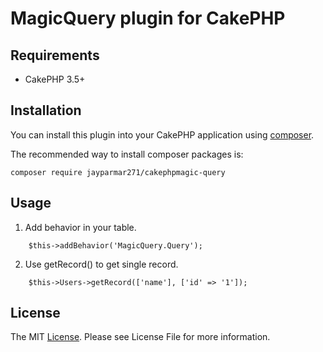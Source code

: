 # MagicQuery plugin for CakePHP

## Requirements
- CakePHP 3.5+ 

## Installation

You can install this plugin into your CakePHP application using [composer](https://getcomposer.org).

The recommended way to install composer packages is:

```
composer require jayparmar271/cakephpmagic-query
```

## Usage
1. Add behavior in your table.
 ```
     $this->addBehavior('MagicQuery.Query');
 ```

2. Use getRecord() to get single record.
```
    $this->Users->getRecord(['name'], ['id' => '1']);
```    

## License
The MIT [License](LICENSE). Please see License File for more information.
